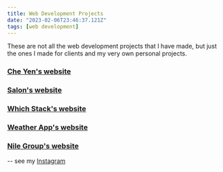 ```yaml
---
title: Web Development Projects
date: "2023-02-06T23:46:37.121Z"
tags: [web development]
---
```


These are not all the web development projects that I have made, but just the ones I made for clients and my very own personal projects.

### [Che Yen's website](https://maghin.netlify.app/che/)

### [Salon's website](https://maghin.netlify.app/salon/)

### [Which Stack's website](https://maghin.netlify.app/which-stack//)

### [Weather App's website](https://maghin.netlify.app/weather-app/)

### [Nile Group's website](https://maghin.netlify.app/nile-group/)

-- see my [Instagram](https://www.instagram.com/maghin_web/)

